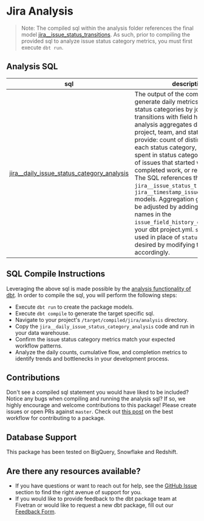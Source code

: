 # Jira Analysis
> Note: The compiled sql within the analysis folder references the final model [jira__issue_status_transitions](https://github.com/fivetran/dbt_jira/blob/master/models/jira__issue_status_transitions.sql). As such, prior to
compiling the provided sql to analyze issue status category metrics, you must first execute `dbt run`.


## Analysis SQL
| **sql**                | **description**                                                                                                                                |
| ------------------------ | ---------------------------------------------------------------------------------------------------------------------------------------------- |
| [jira__daily_issue_status_category_analysis](https://github.com/fivetran/dbt_jira/blob/master/analysis/jira__daily_issue_status_category_analysis.sql) | The output of the compiled sql will generate daily metrics for issue status categories by joining status transitions with field history data. The analysis aggregates data by date, project, team, and status category to provide: count of distinct issues in each status category, average days spent in status category, and counts of issues that started work, completed work, or reopened work. The SQL references the `jira__issue_status_transitions` and `jira__timestamp_issue_field_history` models. Aggregation granularity can be adjusted by adding/removing field names in the `issue_field_history_columns` var in your dbt project.yml. `status` can be used in place of `status_category` if desired by modifying the model accordingly. |




## SQL Compile Instructions
Leveraging the above sql is made possible by the [analysis functionality of dbt](https://docs.getdbt.com/docs/building-a-dbt-project/analyses/). In order to
compile the sql, you will perform the following steps:
- Execute `dbt run` to create the package models.
- Execute `dbt compile` to generate the target specific sql.
- Navigate to your project's `/target/compiled/jira/analysis` directory.
- Copy the `jira__daily_issue_status_category_analysis` code and run in your data warehouse.
- Confirm the issue status category metrics match your expected workflow patterns.
- Analyze the daily counts, cumulative flow, and completion metrics to identify trends and bottlenecks in your development process.


## Contributions
Don't see a compiled sql statement you would have liked to be included? Notice any bugs when compiling
and running the analysis sql? If so, we highly encourage and welcome contributions to this package!
Please create issues or open PRs against `master`. Check out [this post](https://discourse.getdbt.com/t/contributing-to-a-dbt-package/657) on the best workflow for contributing to a package.


## Database Support
This package has been tested on BigQuery, Snowflake and Redshift.


## Are there any resources available?
- If you have questions or want to reach out for help, see the [GitHub Issue](https://github.com/fivetran/dbt_jira/issues/new/choose) section to find the right avenue of support for you.
- If you would like to provide feedback to the dbt package team at Fivetran or would like to request a new dbt package, fill out our [Feedback Form](https://www.surveymonkey.com/r/DQ7K7WW).

